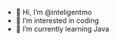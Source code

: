 - 👋 Hi, I’m @inteligentmo
- 👀 I’m interested in coding
- 🌱 I’m currently learning Java


<!---
inteligentmo/inteligentmo is a ✨ special ✨ repository because its `README.md` (this file) appears on your GitHub profile.
You can click the Preview link to take a look at your changes.
--->
